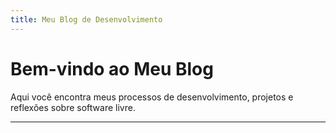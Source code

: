 ```yaml
---
title: Meu Blog de Desenvolvimento
---
```


# Bem-vindo ao Meu Blog

Aqui você encontra meus processos de desenvolvimento, projetos e reflexões sobre software livre.

---

